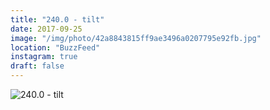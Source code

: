 ```yaml
---
title: "240.0 - tilt"
date: 2017-09-25
image: "/img/photo/42a8843815ff9ae3496a0207795e92fb.jpg"
location: "BuzzFeed"
instagram: true
draft: false
---
```


![240.0 - tilt](/img/photo/42a8843815ff9ae3496a0207795e92fb.jpg)

